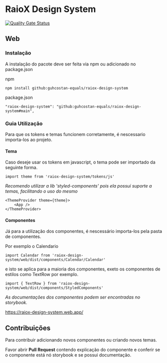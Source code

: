 # RaioX Design System
[![Quality Gate Status](https://sonarcloud.io/api/project_badges/measure?project=guhcostan-equals_raiox-design-system&metric=alert_status)](https://sonarcloud.io/dashboard?id=guhcostan-equals_raiox-design-system)
## Web

### Instalação
A instalação do pacote deve ser feita via npm ou adicionado no package.json

npm
```
npm install github:guhcostan-equals/raiox-design-system
```

package.json
```
"raiox-design-system": "github:guhcostan-equals/raiox-design-system#main",
```

### Guia Utilização

Para que os tokens e temas funcionem corretamente, é nescessario importa-los ao projeto.

#### Tema

Caso deseje usar os tokens em javascript, o tema pode ser importado da seguinte forma.
```
import theme from 'raiox-design-system/tokens/js'
```
_Recomendo utilizar a lib 'styled-components' pois ela possui suporte a temas, facilitando o uso do mesmo_
```
<ThemeProvider theme={theme}>
    <App />
</ThemeProvider>
```

#### Componentes

Já para a utilização dos componentes, é nescessário importa-los pela pasta de componentes.

Por exemplo o Calendario

```
import Calendar from 'raiox-design-system/web/dist/components/Calendar/Calendar'
```

e isto se aplica para a maioria dos componentes, exeto os componentes de estilos como TextRow por exemplo.

```
import { TextRow } from 'raiox-design-system/web/dist/components/StyledComponents'
```

_As documentações dos componentes podem ser encontradas no storybook._

https://raiox-design-system.web.app/

## Contribuições

Para contribuir adicionando novos componentes ou criando novos temas.

Favor abrir **Pull Request** contendo explicação do componente e conferir se o componente está nó storybook e se possui documentação.
